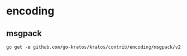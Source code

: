 # encoding

## msgpack

```shell
go get -u github.com/go-kratos/kratos/contrib/encoding/msgpack/v2
```
